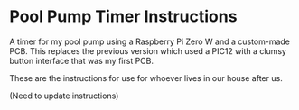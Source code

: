 # Pool Pump Timer Instructions
A timer for my pool pump using a Raspberry Pi Zero W and a custom-made PCB. This replaces the previous version which used a PIC12 with a clumsy button interface that was my first PCB.

These are the instructions for use for whoever lives in our house after us.

(Need to update instructions)

